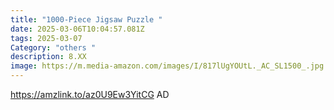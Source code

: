 ```yaml
---
title: "1000-Piece Jigsaw Puzzle "
date: 2025-03-06T10:04:57.081Z
tags: 2025-03-07
Category: "others "
description: 8.XX
image: https://m.media-amazon.com/images/I/817lUgYOUtL._AC_SL1500_.jpg
---
```

https://amzlink.to/az0U9Ew3YitCG AD